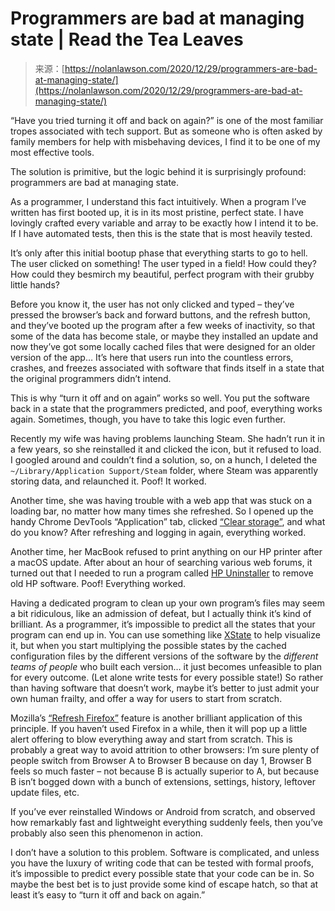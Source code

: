 <!--yml
category: 未分类
date: 2024-05-29 12:37:59
-->

# Programmers are bad at managing state | Read the Tea Leaves

> 来源：[https://nolanlawson.com/2020/12/29/programmers-are-bad-at-managing-state/](https://nolanlawson.com/2020/12/29/programmers-are-bad-at-managing-state/)

“Have you tried turning it off and back on again?” is one of the most familiar tropes associated with tech support. But as someone who is often asked by family members for help with misbehaving devices, I find it to be one of my most effective tools.

The solution is primitive, but the logic behind it is surprisingly profound: programmers are bad at managing state.

As a programmer, I understand this fact intuitively. When a program I’ve written has first booted up, it is in its most pristine, perfect state. I have lovingly crafted every variable and array to be exactly how I intend it to be. If I have automated tests, then this is the state that is most heavily tested.

It’s only after this initial bootup phase that everything starts to go to hell. The user clicked on something! The user typed in a field! How could they? How could they besmirch my beautiful, perfect program with their grubby little hands?

Before you know it, the user has not only clicked and typed – they’ve pressed the browser’s back and forward buttons, and the refresh button, and they’ve booted up the program after a few weeks of inactivity, so that some of the data has become stale, or maybe they installed an update and now they’ve got some locally cached files that were designed for an older version of the app… It’s here that users run into the countless errors, crashes, and freezes associated with software that finds itself in a state that the original programmers didn’t intend.

This is why “turn it off and on again” works so well. You put the software back in a state that the programmers predicted, and poof, everything works again. Sometimes, though, you have to take this logic even further.

Recently my wife was having problems launching Steam. She hadn’t run it in a few years, so she reinstalled it and clicked the icon, but it refused to load. I googled around and couldn’t find a solution, so, on a hunch, I deleted the `~/Library/Application Support/Steam` folder, where Steam was apparently storing data, and relaunched it. Poof! It worked.

Another time, she was having trouble with a web app that was stuck on a loading bar, no matter how many times she refreshed. So I opened up the handy Chrome DevTools “Application” tab, clicked [“Clear storage”](https://developers.google.com/web/tools/chrome-devtools/manage-data/local-storage#clear-storage), and what do you know? After refreshing and logging in again, everything worked.

Another time, her MacBook refused to print anything on our HP printer after a macOS update. After about an hour of searching various web forums, it turned out that I needed to run a program called [HP Uninstaller](https://support.hp.com/us-en/document/c02440673) to remove old HP software. Poof! Everything worked.

Having a dedicated program to clean up your own program’s files may seem a bit ridiculous, like an admission of defeat, but I actually think it’s kind of brilliant. As a programmer, it’s impossible to predict all the states that your program can end up in. You can use something like [XState](https://xstate.js.org/) to help visualize it, but when you start multiplying the possible states by the cached configuration files by the different versions of the software by the *different teams of people* who built each version… it just becomes unfeasible to plan for every outcome. (Let alone write tests for every possible state!) So rather than having software that doesn’t work, maybe it’s better to just admit your own human frailty, and offer a way for users to start from scratch.

Mozilla’s [“Refresh Firefox”](https://support.mozilla.org/en-US/kb/refresh-firefox-reset-add-ons-and-settings) feature is another brilliant application of this principle. If you haven’t used Firefox in a while, then it will pop up a little alert offering to blow everything away and start from scratch. This is probably a great way to avoid attrition to other browsers: I’m sure plenty of people switch from Browser A to Browser B because on day 1, Browser B feels so much faster – not because B is actually superior to A, but because B isn’t bogged down with a bunch of extensions, settings, history, leftover update files, etc.

If you’ve ever reinstalled Windows or Android from scratch, and observed how remarkably fast and lightweight everything suddenly feels, then you’ve probably also seen this phenomenon in action.

I don’t have a solution to this problem. Software is complicated, and unless you have the luxury of writing code that can be tested with formal proofs, it’s impossible to predict every possible state that your code can be in. So maybe the best bet is to just provide some kind of escape hatch, so that at least it’s easy to “turn it off and back on again.”